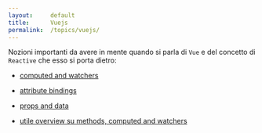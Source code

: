 ```yaml
---
layout:     default
title:      Vuejs
permalink:  /topics/vuejs/
---
```



Nozioni importanti da avere in mente quando si parla di `Vue` e del concetto di `Reactive` che esso si porta dietro:

- [computed and watchers](https://vuejs.org/v2/guide/computed.html)

- [attribute bindings](https://www.vuemastery.com/courses/intro-to-vue-js/attribute-binding/)

- [props and data](https://dev.to/proticm/how-to-vue---props-vs-data-o41)

- [utile overview su methods, computed and watchers](https://css-tricks.com/methods-computed-and-watchers-in-vue-js/)
